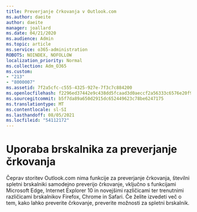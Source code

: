 ```yaml
---
title: Preverjanje črkovanja v Outlook.com
ms.author: daeite
author: daeite
manager: joallard
ms.date: 04/21/2020
ms.audience: Admin
ms.topic: article
ms.service: o365-administration
ROBOTS: NOINDEX, NOFOLLOW
localization_priority: Normal
ms.collection: Adm_O365
ms.custom:
- "213"
- "8000007"
ms.assetid: 7f2a5cfc-c555-4325-927e-7f3c7c884200
ms.openlocfilehash: f2296ed37442e9c438dd5fcaad3d0aeccf2a56333c6576e20f97889be0478858
ms.sourcegitcommit: b5f7da89a650d2915dc652449623c78be6247175
ms.translationtype: MT
ms.contentlocale: sl-SI
ms.lasthandoff: 08/05/2021
ms.locfileid: "54112172"
---
```

# <a name="use-your-browser-to-check-spelling"></a>Uporaba brskalnika za preverjanje črkovanja

Čeprav storitev Outlook.com nima funkcije za preverjanje črkovanja, številni spletni brskalniki samodejno preverijo črkovanje, vključno s funkcijami Microsoft Edge, Internet Explorer 10 in novejšimi različicami ter trenutnimi različicami brskalnikov Firefox, Chrome in Safari. Če želite izvedeti več o tem, kako lahko preverite črkovanje, preverite možnosti za spletni brskalnik.